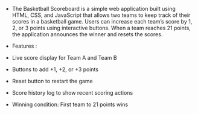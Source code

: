 * The Basketball Scoreboard is a simple web application built using HTML, CSS, and JavaScript that allows two teams to 
keep track of their scores in a basketball game. Users can increase each team’s score by 1, 2, or 3 points 
using interactive buttons. When a team reaches 21 points, the application announces the winner and resets the scores.


* Features :

* Live score display for Team A and Team B

* Buttons to add +1, +2, or +3 points

* Reset button to restart the game

* Score history log to show recent scoring actions

* Winning condition: First team to 21 points wins
